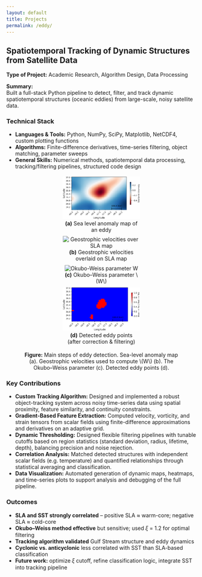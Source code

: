 ```yaml
---
layout: default
title: Projects
permalink: /eddy/
---
```


## **Spatiotemporal Tracking of Dynamic Structures from Satellite Data**

**Type of Project:** Academic Research, Algorithm Design, Data Processing

**Summary:**  
Built a full-stack Python pipeline to detect, filter, and track dynamic spatiotemporal structures (oceanic eddies) from large-scale, noisy satellite data.

### **Technical Stack**
- **Languages & Tools:** Python, NumPy, SciPy, Matplotlib, NetCDF4, custom plotting functions
- **Algorithms:** Finite-difference derivatives, time-series filtering, object matching, parameter sweeps
- **General Skills:** Numerical methods, spatiotemporal data processing, tracking/filtering pipelines, structured code design


<figure style="text-align: center;">

  <!-- Subfigure (a) -->
  <div style="display: inline-block; width: 48%; margin: 1%;">
    <img src="/assets/Partial_SLA_map.png" alt="Sea level anomaly map of an eddy" style="max-width: 100%; height: auto;">
    <figcaption><strong>(a)</strong> Sea level anomaly map of an eddy</figcaption>
  </div>

  <!-- Subfigure (b) -->
  <div style="display: inline-block; width: 48%; margin: 1%;">
    <img src="/assets/SLA_over_UV.png" alt="Geostrophic velocities over SLA map" style="max-width: 100%; height: auto;">
    <figcaption><strong>(b)</strong> Geostrophic velocities overlaid on SLA map</figcaption>
  </div>

  <!-- Subfigure (c) -->
  <div style="display: inline-block; width: 48%; margin: 1%;">
    <img src="/assets/Okubo_Weiss.png" alt="Okubo-Weiss parameter W" style="max-width: 100%; height: auto;">
    <figcaption><strong>(c)</strong> Okubo–Weiss parameter \(W\)</figcaption>
  </div>

  <!-- Subfigure (d) -->
  <div style="display: inline-block; width: 48%; margin: 1%;">
    <img src="/assets/Eddy_Points.png" alt="Eddy point locations" style="max-width: 100%; height: auto;">
    <figcaption><strong>(d)</strong> Detected eddy points (after correction & filtering)</figcaption>
  </div>

  <!-- Main Caption -->
  <figcaption style="margin-top: 1em;">
    <strong>Figure:</strong> Main steps of eddy detection. Sea-level anomaly map (a). Geostrophic velocities used to compute \(W\) (b). The Okubo–Weiss parameter (c). Detected eddy points (d).
  </figcaption>

</figure>


### **Key Contributions**
- **Custom Tracking Algorithm:** Designed and implemented a robust object-tracking system across noisy time-series data using spatial proximity, feature similarity, and continuity constraints.
- **Gradient-Based Feature Extraction:** Computed velocity, vorticity, and strain tensors from scalar fields using finite-difference approximations and derivatives on an adaptive grid.
- **Dynamic Thresholding:** Designed flexible filtering pipelines with tunable cutoffs based on region statistics (standard deviation, radius, lifetime, depth), balancing precision and noise rejection.
- **Correlation Analysis:** Matched detected structures with independent scalar fields (e.g. temperature) and quantified relationships through statistical averaging and classification.
- **Data Visualization:** Automated generation of dynamic maps, heatmaps, and time-series plots to support analysis and debugging of the full pipeline.

### **Outcomes**
- **SLA and SST strongly correlated** – positive SLA ≈ warm-core; negative SLA ≈ cold-core  
- **Okubo–Weiss method effective** but sensitive; used 𝜉 = 1.2 for optimal filtering  
- **Tracking algorithm validated** Gulf Stream structure and eddy dynamics  
- **Cyclonic vs. anticyclonic** less correlated with SST than SLA-based classification  
- **Future work:** optimize 𝜉 cutoff, refine classification logic, integrate SST into tracking pipeline


